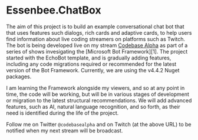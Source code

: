 # Essenbee.ChatBox
The aim of this project is to build an example conversational chat bot that that uses features such dialogs, rich cards and adaptive cards, to help users find information about live coding streamers on platforms such as Twitch. The bot is being developed live on my stream [Codebase Alpha](https://twitch.tv/codebasealpha) as part of a series of shows invesigating the [Microsoft Bot Framework][1]. The project started with the EchoBot template, and is gradually adding features, including any code migrations required or recommended for the latest version of the Bot Framework. Currently, we are using the v4.4.2 Nuget packages.

I am learning the Framework alongside my viewers, and so at any point in time, the code will be working, but will be in various stages of development or migration to the latest structural recommendations. We will add advanced features, such as AI, natural language recognition, and so forth, as their need is identified during the life of the project.

Follow me on Twitter `@codebasealpha` and on Twitch (at the above URL) to be notified when my next stream will be broadcast.
